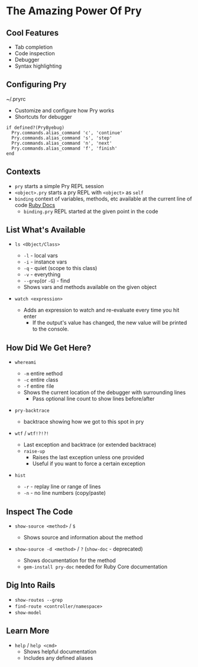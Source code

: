 # The Amazing Power Of Pry

## Cool Features
* Tab completion
* Code inspection
* Debugger
* Syntax highlighting


## Configuring Pry
~/.pryrc
  * Customize and configure how Pry works
  * Shortcuts for debugger
  ```
  if defined?(PryByebug)
    Pry.commands.alias_command 'c', 'continue'
    Pry.commands.alias_command 's', 'step'
    Pry.commands.alias_command 'n', 'next'
    Pry.commands.alias_command 'f', 'finish'
  end
  ```

## Contexts
* `pry` starts a simple Pry REPL session
* `<object>.pry` starts a pry REPL with `<object>` as `self`
* `binding` context of variables, methods, etc available at the current line of code [Ruby Docs](https://ruby-doc.org/core-2.5.1/Binding.html)
  * `binding.pry` REPL started at the given point in the code

## List What's Available
* `ls <Object/Class>`
  * `-l` - local vars
  * `-i` - instance vars
  * `-q` - quiet (scope to this class)
  * `-v` - everything
  * `--grep`(or `-G`) - find
  * Shows vars and methods available on the given object

* `watch <expression>`
  * Adds an expression to watch and re-evaluate every time you hit enter
    *  If the output's value has changed, the new value will be printed to the console.

## How Did We Get Here?

* `whereami`
  * `-m` entire `m`ethod
  * `-c` entire `c`lass 
  * `-f` entire `f`ile
  * Shows the current location of the debugger with surrounding lines
    * Pass optional line count to show lines before/after

* `pry-backtrace`
  * backtrace showing how we got to this spot in pry

* `wtf` / `wtf!?!?!`
  * Last exception and backtrace (or extended backtrace)
  * `raise-up` 
    * Raises the last exception unless one provided
    * Useful if you want to force a certain exception

* `hist`
  * `-r` - replay line or range of lines
  * `-n` - no line numbers (copy/paste)

## Inspect The Code
* `show-source <method>` / `$`
  * Shows source and information about the method

* `show-source -d <method>` / `?` (`show-doc` - deprecated)
  * Shows documentation for the method
  * `gem-install pry-doc` needed for Ruby Core documentation

## Dig Into Rails
* `show-routes --grep`
* `find-route <controller/namespace>`
* `show-model`

## Learn More
* `help` / `help <cmd>`
  * Shows helpful documentation
  * Includes any defined aliases


